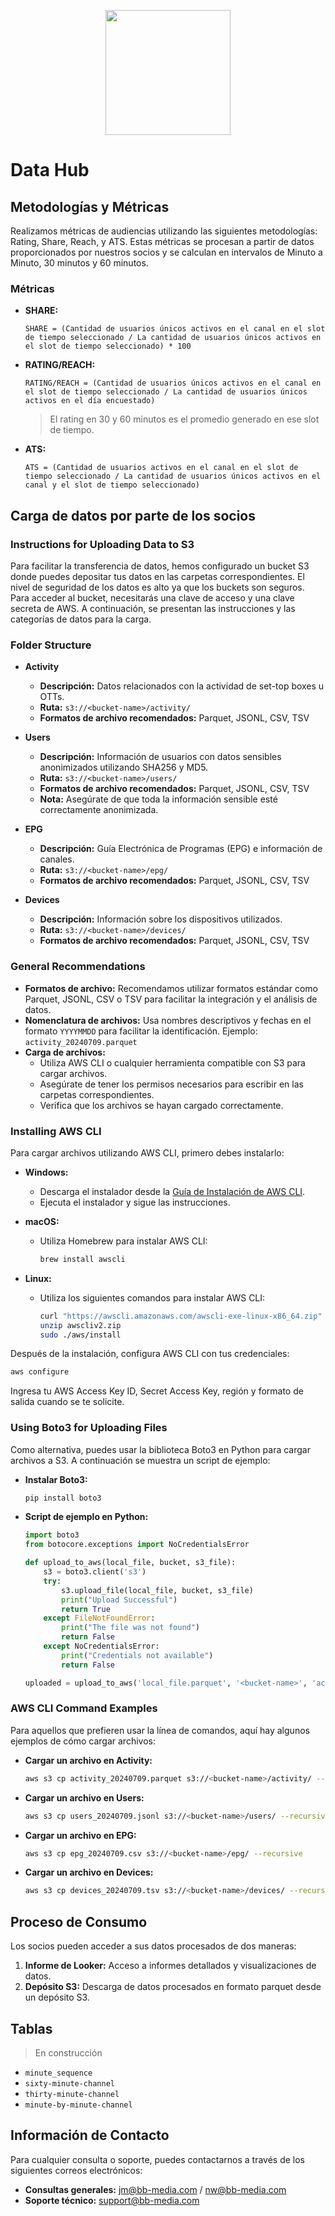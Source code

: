 <p align="center">
<image
  src="https://github.com/Audiencias-Latinoamerica/.github/assets/4085605/ff9828b4-a69f-4c68-9f2c-7ba2c7a354ab"
  height=200
  margin=0>
</p>



# Data Hub

## Metodologías y Métricas

Realizamos métricas de audiencias utilizando las siguientes metodologías: Rating, Share, Reach, y ATS. Estas métricas se procesan a partir de datos proporcionados por nuestros socios y se calculan en intervalos de Minuto a Minuto, 30 minutos y 60 minutos.

### Métricas

- **SHARE:** 
  ```
  SHARE = (Cantidad de usuarios únicos activos en el canal en el slot de tiempo seleccionado / La cantidad de usuarios únicos activos en el slot de tiempo seleccionado) * 100
  ```

- **RATING/REACH:** 
  ```
  RATING/REACH = (Cantidad de usuarios únicos activos en el canal en el slot de tiempo seleccionado / La cantidad de usuarios únicos activos en el día encuestado)
  ```
  >El rating en 30 y 60 minutos es el promedio generado en ese slot de tiempo.

- **ATS:**
  ```
  ATS = (Cantidad de usuarios activos en el canal en el slot de tiempo seleccionado / La cantidad de usuarios únicos activos en el canal y el slot de tiempo seleccionado)
  ```

## Carga de datos por parte de los socios

### Instructions for Uploading Data to S3

Para facilitar la transferencia de datos, hemos configurado un bucket S3 donde puedes depositar tus datos en las carpetas correspondientes. El nivel de seguridad de los datos es alto ya que los buckets son seguros. Para acceder al bucket, necesitarás una clave de acceso y una clave secreta de AWS. A continuación, se presentan las instrucciones y las categorías de datos para la carga.

### Folder Structure

- **Activity**
  - **Descripción:** Datos relacionados con la actividad de set-top boxes u OTTs.
  - **Ruta:** `s3://<bucket-name>/activity/`
  - **Formatos de archivo recomendados:** Parquet, JSONL, CSV, TSV

- **Users**
  - **Descripción:** Información de usuarios con datos sensibles anonimizados utilizando SHA256 y MD5.
  - **Ruta:** `s3://<bucket-name>/users/`
  - **Formatos de archivo recomendados:** Parquet, JSONL, CSV, TSV
  - **Nota:** Asegúrate de que toda la información sensible esté correctamente anonimizada.

- **EPG**
  - **Descripción:** Guía Electrónica de Programas (EPG) e información de canales.
  - **Ruta:** `s3://<bucket-name>/epg/`
  - **Formatos de archivo recomendados:** Parquet, JSONL, CSV, TSV

- **Devices**
  - **Descripción:** Información sobre los dispositivos utilizados.
  - **Ruta:** `s3://<bucket-name>/devices/`
  - **Formatos de archivo recomendados:** Parquet, JSONL, CSV, TSV

### General Recommendations

- **Formatos de archivo:** Recomendamos utilizar formatos estándar como Parquet, JSONL, CSV o TSV para facilitar la integración y el análisis de datos.
- **Nomenclatura de archivos:** Usa nombres descriptivos y fechas en el formato `YYYYMMDD` para facilitar la identificación. Ejemplo: `activity_20240709.parquet`
- **Carga de archivos:**
  - Utiliza AWS CLI o cualquier herramienta compatible con S3 para cargar archivos.
  - Asegúrate de tener los permisos necesarios para escribir en las carpetas correspondientes.
  - Verifica que los archivos se hayan cargado correctamente.

### Installing AWS CLI

Para cargar archivos utilizando AWS CLI, primero debes instalarlo:

- **Windows:**
  - Descarga el instalador desde la [Guía de Instalación de AWS CLI](https://docs.aws.amazon.com/cli/latest/userguide/install-cliv2-windows.html).
  - Ejecuta el instalador y sigue las instrucciones.

- **macOS:**
  - Utiliza Homebrew para instalar AWS CLI:
    ```bash
    brew install awscli
    ```

- **Linux:**
  - Utiliza los siguientes comandos para instalar AWS CLI:
    ```bash
    curl "https://awscli.amazonaws.com/awscli-exe-linux-x86_64.zip" -o "awscliv2.zip"
    unzip awscliv2.zip
    sudo ./aws/install
    ```

Después de la instalación, configura AWS CLI con tus credenciales:

```bash
aws configure
```

Ingresa tu AWS Access Key ID, Secret Access Key, región y formato de salida cuando se te solicite.

### Using Boto3 for Uploading Files

Como alternativa, puedes usar la biblioteca Boto3 en Python para cargar archivos a S3. A continuación se muestra un script de ejemplo:

- **Instalar Boto3:**
  ```bash
  pip install boto3
  ```

- **Script de ejemplo en Python:**
  ```python
  import boto3
  from botocore.exceptions import NoCredentialsError

  def upload_to_aws(local_file, bucket, s3_file):
      s3 = boto3.client('s3')
      try:
          s3.upload_file(local_file, bucket, s3_file)
          print("Upload Successful")
          return True
      except FileNotFoundError:
          print("The file was not found")
          return False
      except NoCredentialsError:
          print("Credentials not available")
          return False

  uploaded = upload_to_aws('local_file.parquet', '<bucket-name>', 'activity/local_file.parquet')
  ```

### AWS CLI Command Examples

Para aquellos que prefieren usar la línea de comandos, aquí hay algunos ejemplos de cómo cargar archivos:

- **Cargar un archivo en Activity:**
  ```bash
  aws s3 cp activity_20240709.parquet s3://<bucket-name>/activity/ --recursive
  ```

- **Cargar un archivo en Users:**
  ```bash
  aws s3 cp users_20240709.jsonl s3://<bucket-name>/users/ --recursive
  ```

- **Cargar un archivo en EPG:**
  ```bash
  aws s3 cp epg_20240709.csv s3://<bucket-name>/epg/ --recursive
  ```

- **Cargar un archivo en Devices:**
  ```bash
  aws s3 cp devices_20240709.tsv s3://<bucket-name>/devices/ --recursive
  ```

## Proceso de Consumo

Los socios pueden acceder a sus datos procesados de dos maneras:

1. **Informe de Looker:** Acceso a informes detallados y visualizaciones de datos.
2. **Depósito S3:** Descarga de datos procesados en formato parquet desde un depósito S3.

## Tablas 
>En construcción
- `minute_sequence`
- `sixty-minute-channel`
- `thirty-minute-channel`
- `minute-by-minute-channel`

## Información de Contacto

Para cualquier consulta o soporte, puedes contactarnos a través de los siguientes correos electrónicos:

- **Consultas generales:** [jm@bb-media.com](mailto:jm@bb-media.com) / [nw@bb-media.com](mailto:nw@bb-media.com)
- **Soporte técnico:** [support@bb-media.com](mailto:support@bb-media.com)
